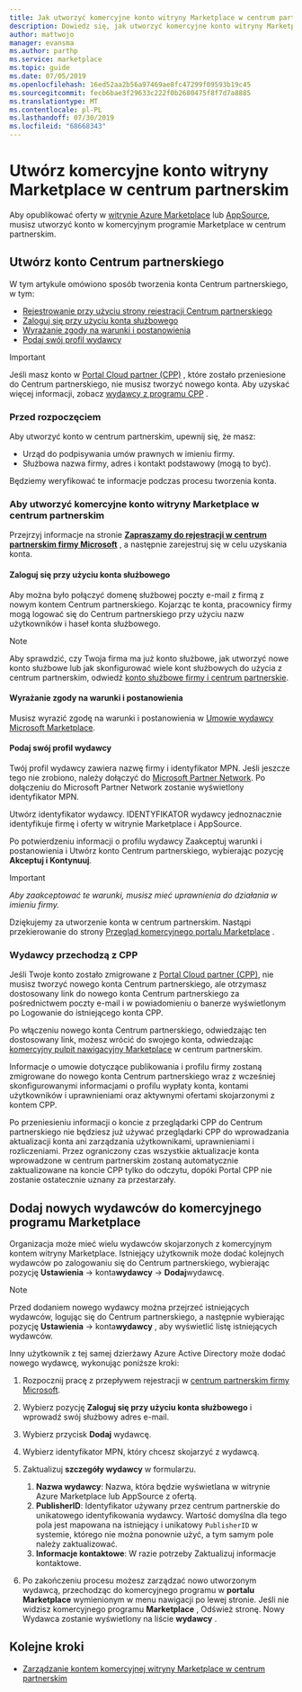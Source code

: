 ```yaml
---
title: Jak utworzyć komercyjne konto witryny Marketplace w centrum partnerskim
description: Dowiedz się, jak utworzyć komercyjne konto witryny Marketplace w centrum partnerskim.
author: mattwojo
manager: evansma
ms.author: parthp
ms.service: marketplace
ms.topic: guide
ms.date: 07/05/2019
ms.openlocfilehash: 16ed52aa2b56a97469ae8fc47299f09593b19c45
ms.sourcegitcommit: fecb6bae3f29633c222f0b2680475f8f7d7a8885
ms.translationtype: MT
ms.contentlocale: pl-PL
ms.lasthandoff: 07/30/2019
ms.locfileid: "68668343"
---
```

# <a name="create-a-commercial-marketplace-account-in-partner-center"></a>Utwórz komercyjne konto witryny Marketplace w centrum partnerskim

Aby opublikować oferty w [witrynie Azure Marketplace](https://azuremarketplace.microsoft.com/) lub [AppSource](https://appsource.microsoft.com/), musisz utworzyć konto w komercyjnym programie Marketplace w centrum partnerskim.

## <a name="create-a-partner-center-account"></a>Utwórz konto Centrum partnerskiego

W tym artykule omówiono sposób tworzenia konta Centrum partnerskiego, w tym: 

- [Rejestrowanie przy użyciu strony rejestracji Centrum partnerskiego](#to-create-a-commercial-marketplace-account-in-partner-center)
- [Zaloguj się przy użyciu konta służbowego](#sign-in-with-a-work-account)
- [Wyrażanie zgody na warunki i postanowienia](#agree-to-terms-and-conditions) 
- [Podaj swój profil wydawcy](#provide-your-publisher-profile)

>[!Important]
>Jeśli masz konto w [Portal Cloud partner (CPP)](https://cloudpartner.azure.com) , które zostało przeniesione do Centrum partnerskiego, nie musisz tworzyć nowego konta. Aby uzyskać więcej informacji, zobacz [wydawcy z programu CPP](#publishers-moving-from-cpp) . 

### <a name="before-you-begin"></a>Przed rozpoczęciem

Aby utworzyć konto w centrum partnerskim, upewnij się, że masz:

- Urząd do podpisywania umów prawnych w imieniu firmy.
- Służbowa nazwa firmy, adres i kontakt podstawowy (mogą to być).

Będziemy weryfikować te informacje podczas procesu tworzenia konta.

### <a name="to-create-a-commercial-marketplace-account-in-partner-center"></a>Aby utworzyć komercyjne konto witryny Marketplace w centrum partnerskim

Przejrzyj informacje na stronie [**Zapraszamy do rejestracji w centrum partnerskim firmy Microsoft**](https://partner.microsoft.com/dashboard/account/v3/enrollment/introduction/azureisv) , a następnie zarejestruj się w celu uzyskania konta.

#### <a name="sign-in-with-a-work-account"></a>Zaloguj się przy użyciu konta służbowego

Aby można było połączyć domenę służbowej poczty e-mail z firmą z nowym kontem Centrum partnerskiego. Kojarząc te konta, pracownicy firmy mogą logować się do Centrum partnerskiego przy użyciu nazw użytkowników i haseł konta służbowego.

>[!Note]
>Aby sprawdzić, czy Twoja firma ma już konto służbowe, jak utworzyć nowe konto służbowe lub jak skonfigurować wiele kont służbowych do użycia z centrum partnerskim, odwiedź [konto służbowe firmy i centrum partnerskie](./company-work-accounts.md). 

#### <a name="agree-to-terms-and-conditions"></a>Wyrażanie zgody na warunki i postanowienia

Musisz wyrazić zgodę na warunki i postanowienia w [Umowie wydawcy Microsoft Marketplace](http://go.microsoft.com/fwlink/?LinkID=699560).

#### <a name="provide-your-publisher-profile"></a>Podaj swój profil wydawcy

Twój profil wydawcy zawiera nazwę firmy i identyfikator MPN. Jeśli jeszcze tego nie zrobiono, należy dołączyć do [Microsoft Partner Network](https://partner.microsoft.com/commercial). Po dołączeniu do Microsoft Partner Network zostanie wyświetlony identyfikator MPN. 

Utwórz identyfikator wydawcy. IDENTYFIKATOR wydawcy jednoznacznie identyfikuje firmę i oferty w witrynie Marketplace i AppSource. 

Po potwierdzeniu informacji o profilu wydawcy Zaakceptuj warunki i postanowienia i Utwórz konto Centrum partnerskiego, wybierając pozycję **Akceptuj i Kontynuuj**. 

>[!Important]
>*Aby zaakceptować te warunki, musisz mieć uprawnienia do działania w imieniu firmy.*

Dziękujemy za utworzenie konta w centrum partnerskim. Nastąpi przekierowanie do strony [Przegląd komercyjnego portalu Marketplace](./commercial-marketplace-overview.md) .

### <a name="publishers-moving-from-cpp"></a>Wydawcy przechodzą z CPP

Jeśli Twoje konto zostało zmigrowane z [Portal Cloud partner (CPP)](https://cloudpartner.azure.com), nie musisz tworzyć nowego konta Centrum partnerskiego, ale otrzymasz dostosowany link do nowego konta Centrum partnerskiego za pośrednictwem poczty e-mail i w powiadomieniu o banerze wyświetlonym po Logowanie do istniejącego konta CPP.

Po włączeniu nowego konta Centrum partnerskiego, odwiedzając ten dostosowany link, możesz wrócić do swojego konta, odwiedzając [komercyjny pulpit nawigacyjny Marketplace](https://partner.microsoft.com/dashboard/commercial-marketplace/) w centrum partnerskim.

Informacje o umowie dotyczące publikowania i profilu firmy zostaną zmigrowane do nowego konta Centrum partnerskiego wraz z wcześniej skonfigurowanymi informacjami o profilu wypłaty konta, kontami użytkowników i uprawnieniami oraz aktywnymi ofertami skojarzonymi z kontem CPP. 

Po przeniesieniu informacji o koncie z przeglądarki CPP do Centrum partnerskiego nie będziesz już używać przeglądarki CPP do wprowadzania aktualizacji konta ani zarządzania użytkownikami, uprawnieniami i rozliczeniami. Przez ograniczony czas wszystkie aktualizacje konta wprowadzone w centrum partnerskim zostaną automatycznie zaktualizowane na koncie CPP tylko do odczytu, dopóki Portal CPP nie zostanie ostatecznie uznany za przestarzały.

## <a name="add-new-publishers-to-the-commercial-marketplace-program"></a>Dodaj nowych wydawców do komercyjnego programu Marketplace

Organizacja może mieć wielu wydawców skojarzonych z komercyjnym kontem witryny Marketplace. Istniejący użytkownik może dodać kolejnych wydawców po zalogowaniu się do Centrum partnerskiego, wybierając pozycję **Ustawienia** -> konta**wydawcy** -> **Dodaj**wydawcę.

>[!Note]
>Przed dodaniem nowego wydawcy można przejrzeć istniejących wydawców, logując się do Centrum partnerskiego, a następnie wybierając pozycję **Ustawienia** -> konta**wydawcy** , aby wyświetlić listę istniejących wydawców.

Inny użytkownik z tej samej dzierżawy Azure Active Directory może dodać nowego wydawcę, wykonując poniższe kroki:

1. Rozpocznij pracę z przepływem rejestracji w [centrum partnerskim firmy Microsoft](https://partner.microsoft.com/en-us/dashboard/account/v3/enrollment/introduction/azureisv).
1. Wybierz pozycję **Zaloguj się przy użyciu konta służbowego** i wprowadź swój służbowy adres e-mail.
1. Wybierz przycisk **Dodaj** wydawcę.
1. Wybierz identyfikator MPN, który chcesz skojarzyć z wydawcą.
1. Zaktualizuj **szczegóły wydawcy** w formularzu. <br>

   1. **Nazwa wydawcy**: Nazwa, która będzie wyświetlana w witrynie Azure Marketplace lub AppSource z ofertą. <br>
   1. **PublisherID**: Identyfikator używany przez centrum partnerskie do unikatowego identyfikowania wydawcy. Wartość domyślna dla tego pola jest mapowana na istniejący i unikatowy `PublisherID` w systemie, którego nie można ponownie użyć, a tym samym pole należy zaktualizować. <br>
   1. **Informacje kontaktowe**: W razie potrzeby Zaktualizuj informacje kontaktowe.

1. Po zakończeniu procesu możesz zarządzać nowo utworzonym wydawcą, przechodząc do komercyjnego programu w **portalu Marketplace** wymienionym w menu nawigacji po lewej stronie. Jeśli nie widzisz komercyjnego programu **Marketplace** , Odśwież stronę.  Nowy Wydawca zostanie wyświetlony na liście **wydawcy** .

## <a name="next-steps"></a>Kolejne kroki

- [Zarządzanie kontem komercyjnej witryny Marketplace w centrum partnerskim](./manage-account.md) 
